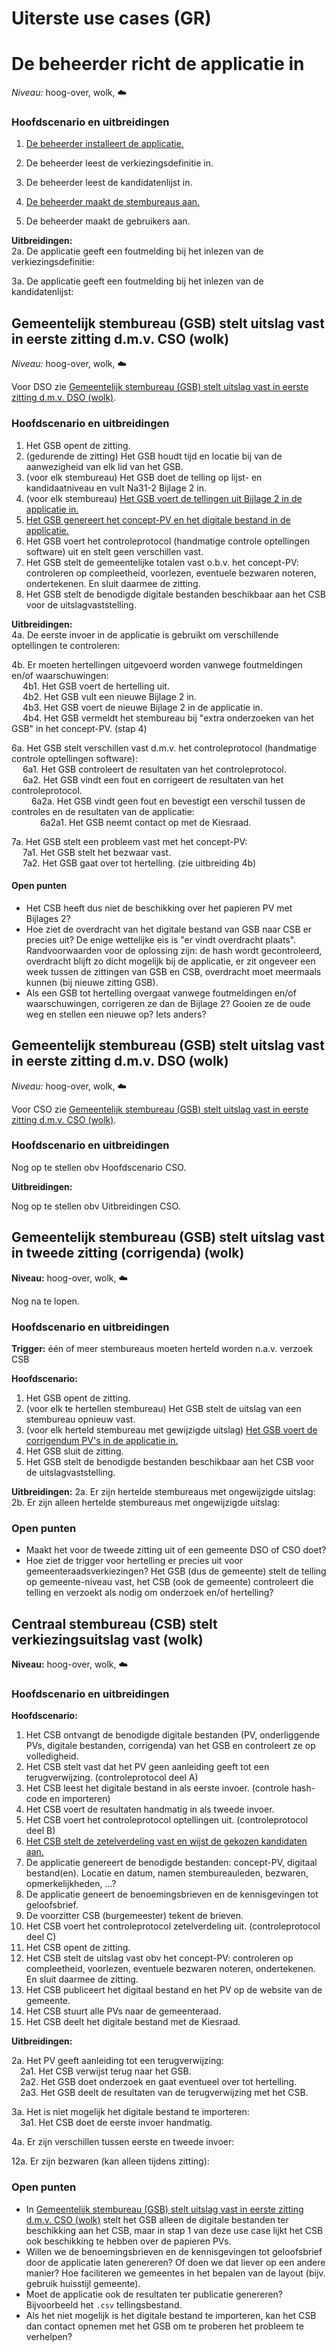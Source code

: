 # Uiterste use cases (GR)

# De beheerder richt de applicatie in

_Niveau:_ hoog-over, wolk, ☁️

### Hoofdscenario en uitbreidingen

1. [De beheerder installeert de applicatie.](./installeren-en-inrichten-applicatie.md#de-beheerder-installeert-de-applicatie-zee)

2. De beheerder leest de verkiezingsdefinitie in.
3. De beheerder leest de kandidatenlijst in.
4. [De beheerder maakt de stembureaus aan.](./installeren-en-inrichten-applicatie.md#de-beheerder-zet-de-stembureaus-in-de-applicatie-zee)
5. De beheerder maakt de gebruikers aan.

__Uitbreidingen:__  
2a. De applicatie geeft een foutmelding bij het inlezen van de verkiezingsdefinitie:

3a. De applicatie geeft een foutmelding bij het inlezen van de kandidatenlijst:

## Gemeentelijk stembureau (GSB) stelt uitslag vast in eerste zitting d.m.v. CSO (wolk)

_Niveau:_ hoog-over, wolk, ☁️

Voor DSO zie [Gemeentelijk stembureau (GSB) stelt uitslag vast in eerste zitting d.m.v. DSO (wolk)](#gemeentelijk-stembureau-gsb-stelt-uitslag-vast-in-eerste-zitting-dmv-dso-wolk).

### Hoofdscenario en uitbreidingen

1. Het GSB opent de zitting.
2. (gedurende de zitting) Het GSB houdt tijd en locatie bij van de aanwezigheid van elk lid van het GSB.
3. (voor elk stembureau) Het GSB doet de telling op lijst- en kandidaatniveau en vult Na31-2 Bijlage 2 in.
4. (voor elk stembureau) [Het GSB voert de tellingen uit Bijlage 2 in de applicatie in.](./invoer-eerste-zitting.md#het-gsb-voert-de-tellingen-in-de-applicatie-in-vlieger)
5. [Het GSB genereert het concept-PV en het digitale bestand in de applicatie.](./gsb-genereren-bestanden.md#het-gsb-genereert-het-concept-pv-en-het-digitale-bestand-in-de-applicatie-zee)
6. Het GSB voert het controleprotocol (handmatige controle optellingen software) uit en stelt geen verschillen vast.
7. Het GSB stelt de gemeentelijke totalen vast o.b.v. het concept-PV: controleren op compleetheid, voorlezen, eventuele bezwaren noteren, ondertekenen. En sluit daarmee de zitting.
8. Het GSB stelt de benodigde digitale bestanden beschikbaar aan het CSB voor de uitslagvaststelling.  

__Uitbreidingen:__  
4a. De eerste invoer in de applicatie is gebruikt om verschillende optellingen te controleren:  

4b. Er moeten hertellingen uitgevoerd worden vanwege foutmeldingen en/of waarschuwingen:  
&emsp; 4b1. Het GSB voert de hertelling uit.  
&emsp; 4b2. Het GSB vult een nieuwe Bijlage 2 in.  
&emsp; 4b3. Het GSB voert de nieuwe Bijlage 2 in de applicatie in.  
&emsp; 4b4. Het GSB vermeldt het stembureau bij "extra onderzoeken van het GSB" in het concept-PV. (stap 4)

6a. Het GSB stelt verschillen vast d.m.v. het controleprotocol (handmatige controle optellingen software):  
&emsp; 6a1. Het GSB controleert de resultaten van het controleprotocol.  
&emsp; 6a2. Het GSB vindt een fout en corrigeert de resultaten van het controleprotocol.  
&emsp;&emsp; 6a2a. Het GSB vindt geen fout en bevestigt een verschil tussen de controles en de resultaten van de applicatie:  
&emsp;&emsp;&emsp; 6a2a1. Het GSB neemt contact op met de Kiesraad.  

7a. Het GSB stelt een probleem vast met het concept-PV:  
&emsp; 7a1. Het GSB stelt het bezwaar vast.  
&emsp; 7a2. Het GSB gaat over tot hertelling. (zie uitbreiding 4b)

#### Open punten

- Het CSB heeft dus niet de beschikking over het papieren PV met Bijlages 2?
- Hoe ziet de overdracht van het digitale bestand van GSB naar CSB er precies uit? De enige wettelijke eis is "er vindt overdracht plaats". Randvoorwaarden voor de oplossing zijn: de hash wordt gecontroleerd, overdracht blijft zo dicht mogelijk bij de applicatie, er zit ongeveer een week tussen de zittingen van GSB en CSB, overdracht moet meermaals kunnen (bij nieuwe zitting GSB).
- Als een GSB tot hertelling overgaat vanwege foutmeldingen en/of waarschuwingen, corrigeren ze dan de Bijlage 2? Gooien ze de oude weg en stellen een nieuwe op? Iets anders?



## Gemeentelijk stembureau (GSB) stelt uitslag vast in eerste zitting d.m.v. DSO (wolk)

_Niveau:_ hoog-over, wolk, ☁️

Voor CSO zie [Gemeentelijk stembureau (GSB) stelt uitslag vast in eerste zitting d.m.v. CSO (wolk)](#gemeentelijk-stembureau-gsb-stelt-uitslag-vast-in-eerste-zitting-dmv-cso-wolk).

### Hoofdscenario en uitbreidingen

Nog op te stellen obv Hoofdscenario CSO.

__Uitbreidingen:__

Nog op te stellen obv Uitbreidingen CSO.


## Gemeentelijk stembureau (GSB) stelt uitslag vast in tweede zitting (corrigenda) (wolk)

__Niveau:__ hoog-over, wolk, ☁️

Nog na te lopen.

### Hoofdscenario en uitbreidingen

__Trigger:__ één of meer stembureaus moeten herteld worden n.a.v. verzoek CSB

__Hoofdscenario:__  

1. Het GSB opent de zitting.
2. (voor elk te hertellen stembureau) Het GSB stelt de uitslag van een stembureau opnieuw vast.
3. (voor elk herteld stembureau met gewijzigde uitslag) [Het GSB voert de corrigendum PV's in de applicatie in.](./invoer-tweede-zitting.md#het-gsb-voert-de-corrigendum-pvs-in-de-applicatie-in-vlieger)
4. Het GSB sluit de zitting.
5. Het GSB stelt de benodigde bestanden beschikbaar aan het CSB voor de uitslagvaststelling.

__Uitbreidingen:__
2a. Er zijn hertelde stembureaus met ongewijzigde uitslag:  
2b. Er zijn alleen hertelde stembureaus met ongewijzigde uitslag:  

### Open punten

- Maakt het voor de tweede zitting uit of een gemeente DSO of CSO doet?
- Hoe ziet de trigger voor hertelling er precies uit voor gemeenteraadsverkiezingen? Het GSB (dus de gemeente) stelt de telling op gemeente-niveau vast, het CSB (ook de gemeente) controleert die telling en verzoekt als nodig om onderzoek en/of hertelling?


## Centraal stembureau (CSB) stelt verkiezingsuitslag vast (wolk)

__Niveau:__ hoog-over, wolk, ☁️

### Hoofdscenario en uitbreidingen

__Hoofdscenario:__  

1. Het CSB ontvangt de benodigde digitale bestanden (PV, onderliggende PVs, digitale bestanden, corrigenda) van het GSB en controleert ze op volledigheid.
2. Het CSB stelt vast dat het PV geen aanleiding geeft tot een terugverwijzing. (controleprotocol deel A)
3. Het CSB leest het digitale bestand in als eerste invoer. (controle hash-code en importeren)
4. Het CSB voert de resultaten handmatig in als tweede invoer.
5. Het CSB voert het controleprotocol optellingen uit. (controleprotocol deel B)
6. [Het CSB stelt de zetelverdeling vast en wijst de gekozen kandidaten aan.](./csb-zetelverdeling-aanwijzing-kandidaten.md#het-csb-stelt-de-zetelverdeling-vast-en-wijst-de-gekozen-kandidaten-aan-vlieger)
7. De applicatie genereert de benodigde bestanden: concept-PV, digitaal bestand(en). Locatie en datum, namen stembureauleden, bezwaren, opmerkelijkheden, ...?
8. De applicatie geneert de benoemingsbrieven en de kennisgevingen tot geloofsbrief.
9. De voorzitter CSB (burgemeester) tekent de brieven.
10. Het CSB voert het controleprotocol zetelverdeling uit. (controleprotocol deel C)
11. Het CSB opent de zitting.
12. Het CSB stelt de uitslag vast obv het concept-PV: controleren op compleetheid, voorlezen, eventuele bezwaren noteren, ondertekenen. En sluit daarmee de zitting.
13. Het CSB publiceert het digitaal bestand en het PV op de website van de gemeente.
14. Het CSB stuurt alle PVs naar de gemeenteraad.
15. Het CSB deelt het digitale bestand met de Kiesraad.

__Uitbreidingen:__

2a. Het PV geeft aanleiding tot een terugverwijzing:  
&emsp;2a1. Het CSB verwijst terug naar het GSB.  
&emsp;2a2. Het GSB doet onderzoek en gaat eventueel over tot hertelling.  
&emsp;2a3. Het GSB deelt de resultaten van de terugverwijzing met het CSB.

3a. Het is niet mogelijk het digitale bestand te importeren:  
&emsp;3a1. Het CSB doet de eerste invoer handmatig.

4a. Er zijn verschillen tussen eerste en tweede invoer:

12a. Er zijn bezwaren (kan alleen tijdens zitting):

### Open punten

- In [Gemeentelijk stembureau (GSB) stelt uitslag vast in eerste zitting d.m.v. CSO (wolk)](#gemeentelijk-stembureau-gsb-stelt-uitslag-vast-in-eerste-zitting-dmv-cso-wolk) stelt het GSB alleen de digitale bestanden ter beschikking aan het CSB, maar in stap 1 van deze use case lijkt het CSB ook beschikking te hebben over de papieren PVs.
- Willen we de benoemingsbrieven en de kennisgevingen tot geloofsbrief door de applicatie laten genereren? Of doen we dat liever op een andere manier? Hoe faciliteren we gemeentes in het bepalen van de layout (bijv. gebruik huisstijl gemeente).
- Moet de applicatie ook de resultaten ter publicatie genereren? Bijvoorbeeld het `.csv` tellingsbestand.
- Als het niet mogelijk is het digitale bestand te importeren, kan het CSB dan contact opnemen met het GSB om te proberen het probleem te verhelpen?

